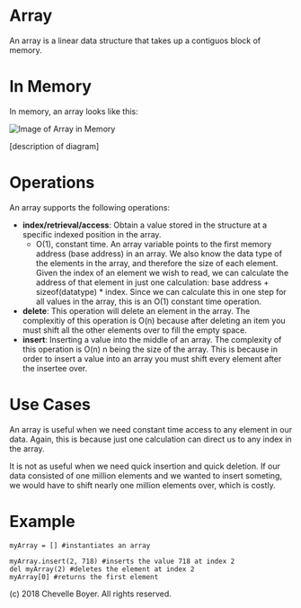 # Array

An array is a linear data structure that takes up a contiguos block of memory.

# In Memory

In memory, an array looks like this:

![Image of Array in Memory](images/array_memory.png)

\[description of diagram\]

# Operations

An array supports the following operations:

* **index/retrieval/access**: Obtain a value stored in the structure at a specific indexed position in the array.
  * O(1), constant time. An array variable points to the first memory address (base address) in an array. We also know the data type of the elements in the array, and therefore the size of each element. Given the index of an element we wish to read, we can calculate the address of that element in just one calculation: base address + sizeof(datatype) * index. Since we can calculate this in one step for all values in the array, this is an O(1) constant time operation.
* **delete**: This operation will delete an element in the array. The complexitiy of this operation is O(n) because after deleting an item you must shift all the other elements over to fill the empty space.
* **insert**: Inserting a value into the middle of an array. The complexity of this operation is O(n) n being the size of the array. This is because in order to insert a value into an array you must shift every element after the insertee over.

# Use Cases

An array is useful when we need constant time access to any element in our data. Again, this is because just one calculation can direct us to any index in the array.

It is not as useful when we need quick insertion and quick deletion. If our data consisted of one million elements and we wanted to insert someting, we would have to shift nearly one million elements over, which is costly.

# Example

```
myArray = [] #instantiates an array

myArray.insert(2, 718) #inserts the value 718 at index 2
del myArray(2) #deletes the element at index 2
myArray[0] #returns the first element
```

(c) 2018 Chevelle Boyer. All rights reserved.

